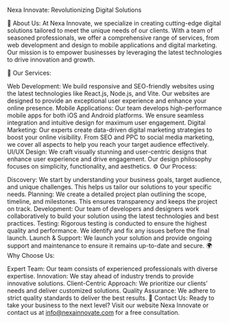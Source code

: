Nexa Innovate: Revolutionizing Digital Solutions

🚀 About Us:
At Nexa Innovate, we specialize in creating cutting-edge digital solutions tailored to meet the unique needs of our clients. With a team of seasoned professionals, we offer a comprehensive range of services, from web development and design to mobile applications and digital marketing. Our mission is to empower businesses by leveraging the latest technologies to drive innovation and growth.

🌟 Our Services:

Web Development: We build responsive and SEO-friendly websites using the latest technologies like React.js, Node.js, and Vite. Our websites are designed to provide an exceptional user experience and enhance your online presence.
Mobile Applications: Our team develops high-performance mobile apps for both iOS and Android platforms. We ensure seamless integration and intuitive design for maximum user engagement.
Digital Marketing: Our experts create data-driven digital marketing strategies to boost your online visibility. From SEO and PPC to social media marketing, we cover all aspects to help you reach your target audience effectively.
UI/UX Design: We craft visually stunning and user-centric designs that enhance user experience and drive engagement. Our design philosophy focuses on simplicity, functionality, and aesthetics.
⚙️ Our Process:

Discovery: We start by understanding your business goals, target audience, and unique challenges. This helps us tailor our solutions to your specific needs.
Planning: We create a detailed project plan outlining the scope, timeline, and milestones. This ensures transparency and keeps the project on track.
Development: Our team of developers and designers work collaboratively to build your solution using the latest technologies and best practices.
Testing: Rigorous testing is conducted to ensure the highest quality and performance. We identify and fix any issues before the final launch.
Launch & Support: We launch your solution and provide ongoing support and maintenance to ensure it remains up-to-date and secure.
🌍 Why Choose Us:

Expert Team: Our team consists of experienced professionals with diverse expertise.
Innovation: We stay ahead of industry trends to provide innovative solutions.
Client-Centric Approach: We prioritize our clients’ needs and deliver customized solutions.
Quality Assurance: We adhere to strict quality standards to deliver the best results.
🔗 Contact Us:
Ready to take your business to the next level? Visit our website Nexa Innovate or contact us at info@nexainnovate.com for a free consultation.
